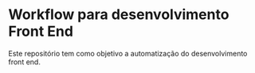 # Workflow para desenvolvimento Front End

Este repositório tem como objetivo a automatização do desenvolvimento front end.

